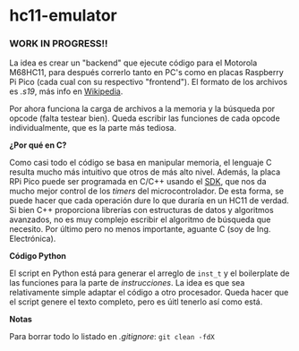 # hc11-emulator

### WORK IN PROGRESS!!
La idea es crear un "backend" que ejecute código para el Motorola M68HC11, para después correrlo tanto en PC's como en placas Raspberry Pi Pico (cada cual con su respectivo "frontend"). El formato de los archivos es *.s19*, más info en [Wikipedia](https://en.wikipedia.org/wiki/SREC_(file_format)).

Por ahora funciona la carga de archivos a la memoria y la búsqueda por opcode (falta testear bien). Queda escribir las funciones de cada opcode individualmente, que es la parte más tediosa.

**¿Por qué en C?**

Como casi todo el código se basa en manipular memoria, el lenguaje C resulta mucho más intuitivo que otros de más alto nivel. Además, la placa RPi Pico puede ser programada en C/C++ usando el [SDK](https://www.raspberrypi.com/documentation/microcontrollers/c_sdk.html), que nos da mucho mejor control de los *timers* del microcontrolador. De esta forma, se puede hacer que cada operación dure lo que duraría en un HC11 de verdad. Si bien C++ proporciona librerías con estructuras de datos y algoritmos avanzados, no es muy complejo escribir el algoritmo de búsqueda que necesito. Por último pero no menos importante, aguante C (soy de Ing. Electrónica).

**Código Python**

El script en Python está para generar el arreglo de ```inst_t``` y el boilerplate de las funciones para la parte de *instrucciones*. La idea es que sea relativamente simple adaptar el código a otro procesador. Queda hacer que el script genere el texto completo, pero es úitl tenerlo así como está.

**Notas**

Para borrar todo lo listado en *.gitignore*: ```git clean -fdX```
